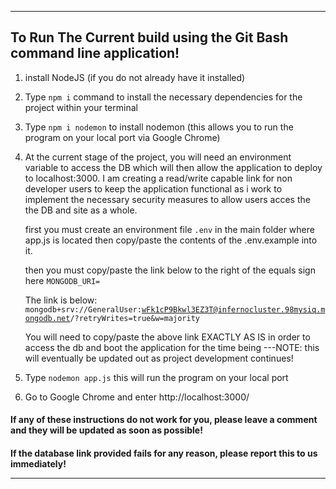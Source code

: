 ---------------------------------------------------------------------------------------------------------------------------------

## To Run The Current build using the Git Bash command line application!

1. install NodeJS (if you do not already have it installed)

2. Type <code>npm i</code> command to install the necessary dependencies for the project within your terminal

3. Type <code>npm i nodemon</code> to install nodemon (this allows you to run the program on your local port via Google Chrome)

4. At the current stage of the project, you will need an environment variable to access the DB which will then allow the application to deploy
   to localhost:3000. I am creating a read/write capable link for non developer users to keep the application functional as i work to implement the
   necessary security measures to allow users acces the the DB and site as a whole.

   first you must create an environment file <code>.env</code> in the main folder where app.js is located then copy/paste the contents of the .env.example into it.

   then you must copy/paste the link below to the right of the equals sign here <code>MONGODB_URI=</code>

   The link is below:
   <code>mongodb+srv://GeneralUser:wFk1cP9Bkwl3EZ3T@infernocluster.98mysiq.mongodb.net/?retryWrites=true&w=majority</code>

   You will need to copy/paste the above link EXACTLY AS IS in order to access the db and boot the application for the time being
   ---NOTE: this will eventually be updated out as project development continues!

5. Type <code>nodemon app.js</code> this will run the program on your local port 

6. Go to Google Chrome and enter http://localhost:3000/

<H4> If any of these instructions do not work for you, please leave a comment and they will be updated as soon as possible! </H4>
<H4> If the database link provided fails for any reason, please report this to us immediately!

---------------------------------------------------------------------------------------------------------------------------------